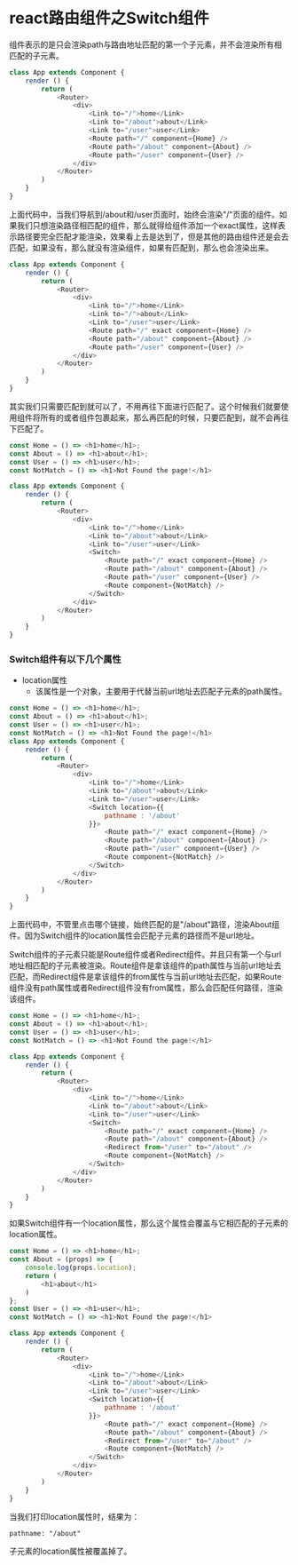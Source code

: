 # react路由组件之Switch组件
<Switch>组件表示的是只会渲染path与路由地址匹配的第一个子元素，并不会渲染所有相匹配的子元素。

```javascript
class App extends Component {
    render () {
        return (
            <Router>
                <div>
                    <Link to="/">home</Link>
                    <Link to="/about">about</Link>
                    <Link to="/user">user</Link>
                    <Route path="/" component={Home} />
                    <Route path="/about" component={About} />
                    <Route path="/user" component={User} />
                </div>
            </Router>
        )
    }
}
```
上面代码中，当我们导航到/about和/user页面时，始终会渲染"/"页面的组件。如果我们只想渲染路径相匹配的组件，那么就得给<Route path="/" />组件添加一个exact属性，这样表示路径要完全匹配才能渲染，效果看上去是达到了，但是其他的路由组件还是会去匹配，如果没有，那么就没有渲染组件，如果有匹配到，那么也会渲染出来。

```javascript
class App extends Component {
    render () {
        return (
            <Router>
                <div>
                    <Link to="/">home</Link>
                    <Link to="/">about</Link>
                    <Link to="/user">user</Link>
                    <Route path="/" exact component={Home} />
                    <Route path="/about" component={About} />
                    <Route path="/user" component={User} />
                </div>
            </Router>
        )
    }
}
```
其实我们只需要匹配到就可以了，不用再往下面进行匹配了。这个时候我们就要使用<Switch>组件将所有的<Route>或者<Redirect>组件包裹起来，那么再匹配的时候，只要匹配到，就不会再往下匹配了。

```javascript
const Home = () => <h1>home</h1>;
const About = () => <h1>about</h1>;
const User = () => <h1>user</h1>;
const NotMatch = () => <h1>Not Found the page!</h1>

class App extends Component {
    render () {
        return (
            <Router>
                <div>
                    <Link to="/">home</Link>
                    <Link to="/about">about</Link>
                    <Link to="/user">user</Link>
                    <Switch>
                        <Route path="/" exact component={Home} />
                        <Route path="/about" component={About} />
                        <Route path="/user" component={User} />
                        <Route component={NotMatch} />
                    </Switch>
                </div>
            </Router>
        )
    }
}

```
### Switch组件有以下几个属性
- location属性
  - 该属性是一个对象，主要用于代替当前url地址去匹配子元素的path属性。

```javascript
const Home = () => <h1>home</h1>;
const About = () => <h1>about</h1>;
const User = () => <h1>user</h1>;
const NotMatch = () => <h1>Not Found the page!</h1>
class App extends Component {
    render () {
        return (
            <Router>
                <div>
                    <Link to="/">home</Link>
                    <Link to="/about">about</Link>
                    <Link to="/user">user</Link>
                    <Switch location={{
                        pathname : '/about'
                    }}>
                        <Route path="/" exact component={Home} />
                        <Route path="/about" component={About} />
                        <Route path="/user" component={User} />
                        <Route component={NotMatch} />
                    </Switch>
                </div>
            </Router>
        )
    }
}
```
上面代码中，不管里点击哪个链接，始终匹配的是"/about"路径，渲染About组件。因为Switch组件的location属性会匹配子元素的路径而不是url地址。

Switch组件的子元素只能是Route组件或者Redirect组件。并且只有第一个与url地址相匹配的子元素被渲染。Route组件是拿该组件的path属性与当前url地址去匹配，而Redirect组件是拿该组件的from属性与当前url地址去匹配，如果Route组件没有path属性或者Redirect组件没有from属性，那么会匹配任何路径，渲染该组件。
```javascript
const Home = () => <h1>home</h1>;
const About = () => <h1>about</h1>;
const User = () => <h1>user</h1>;
const NotMatch = () => <h1>Not Found the page!</h1>

class App extends Component {
    render () {
        return (
            <Router>
                <div>
                    <Link to="/">home</Link>
                    <Link to="/about">about</Link>
                    <Link to="/user">user</Link>
                    <Switch>
                        <Route path="/" exact component={Home} />
                        <Route path="/about" component={About} />
                        <Redirect from="/user" to="/about" />
                        <Route component={NotMatch} />
                    </Switch>
                </div>
            </Router>
        )
    }
}
```
如果Switch组件有一个location属性，那么这个属性会覆盖与它相匹配的子元素的location属性。

```javascript
const Home = () => <h1>home</h1>;
const About = (props) => {
    console.log(props.location);
    return (
        <h1>about</h1>
    )
};
const User = () => <h1>user</h1>;
const NotMatch = () => <h1>Not Found the page!</h1>

class App extends Component {
    render () {
        return (
            <Router>
                <div>
                    <Link to="/">home</Link>
                    <Link to="/about">about</Link>
                    <Link to="/user">user</Link>
                    <Switch location={{
                        pathname : '/about'
                    }}>
                        <Route path="/" exact component={Home} />
                        <Route path="/about" component={About} />
                        <Redirect from="/user" to="/about" />
                        <Route component={NotMatch} />
                    </Switch>
                </div>
            </Router>
        )
    }
}
```
当我们打印location属性时，结果为：
```
pathname: "/about"
```
子元素的location属性被覆盖掉了。

